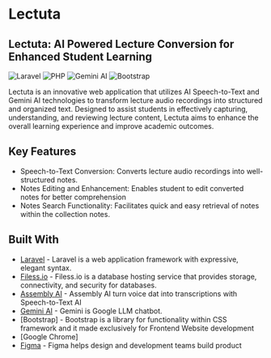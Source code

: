 # Lectuta
## Lectuta: AI Powered Lecture Conversion for Enhanced Student Learning

![Laravel](https://img.shields.io/badge/laravel-%23FF2D20.svg?style=for-the-badge&logo=laravel&logoColor=white) ![PHP](https://img.shields.io/badge/php-%23777BB4.svg?style=for-the-badge&logo=php&logoColor=white) ![Gemini AI](https://camo.githubusercontent.com/c99cf08227dfb9aaac41b41c1fb50a371d608a5ba85a1df02a1b31e1fdfd8deb/68747470733a2f2f696d672e736869656c64732e696f2f62616467652f47656d696e692d3845373542323f7374796c653d666f722d7468652d6261646765266c6f676f3d676f6f676c6562617264266c6f676f436f6c6f723d666666) ![Bootstrap](https://img.shields.io/badge/bootstrap-%238511FA.svg?style=for-the-badge&logo=bootstrap&logoColor=white)


Lectuta is an innovative web application that utilizes AI Speech-to-Text and Gemini AI technologies to transform lecture audio recordings into structured and organized text. Designed to assist students in effectively capturing, understanding, and reviewing lecture content, Lectuta aims to enhance the overall learning experience and improve academic outcomes.

## Key Features
- Speech-to-Text Conversion: Converts lecture audio recordings into well-structured notes.
- Notes Editing and Enhancement: Enables student to edit converted notes for better comprehension
- Notes Search Functionality: Facilitates quick and easy retrieval of notes within the collection notes.

## Built With
- [Laravel](https://laravel.com/) - Laravel is a web application framework with expressive, elegant syntax.
- [Filess.io](https://filess.io/) - Filess.io is a database hosting service that provides storage, connectivity, and security for databases.
- [Assembly AI](https://www.assemblyai.com/) - Assembly AI turn voice dat into transcriptions with Speech-to-Text AI
- [Gemini AI](https://gemini.google.com/) - Gemini is Google LLM chatbot.
- [Bootstrap] - Bootstrap is a library for functionality within CSS framework and it made exclusively for Frontend Website development
- [Google Chrome]
- [Figma](https://www.figma.com/) - Figma helps design and development teams build product

